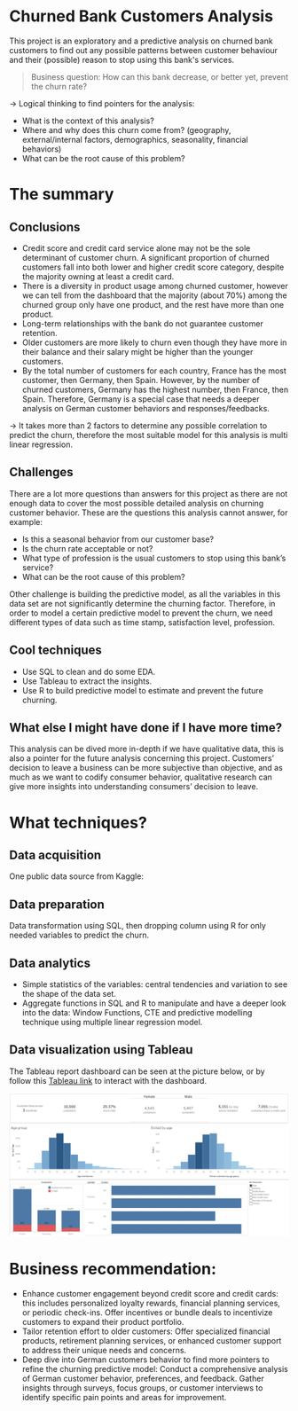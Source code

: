 # Churned Bank Customers Analysis
This project is an exploratory and a predictive analysis on churned bank customers to find out any possible patterns between customer behaviour and their (possible) reason to stop using this bank's services.

> Business question: How can this bank decrease, or better yet, prevent the churn rate?

→ Logical thinking to find pointers for the analysis: 

- What is the context of this analysis?
- Where and why does this churn come from? (geography, external/internal factors, demographics, seasonality, financial behaviors)
- What can be the root cause of this problem?

# The summary

## Conclusions

- Credit score and credit card service alone may not be the sole determinant of customer churn. A significant proportion of churned customers fall into both lower and higher credit score category, despite the majority owning at least a credit card.
- There is a diversity in product usage among churned customer, however we can tell from the dashboard that the majority (about 70%) among the churned group only have one product, and the rest have more than one product.
- Long-term relationships with the bank do not guarantee customer retention.
- Older customers are more likely to churn even though they have more in their balance and their salary might be higher than the younger customers.
- By the total number of customers for each country, France has the most customer, then Germany, then Spain. However, by the number of churned customers, Germany has the highest number, then France, then Spain. Therefore, Germany is a special case that needs a deeper analysis on German customer behaviors and responses/feedbacks.

→ It takes more than 2 factors to determine any possible correlation to predict the churn, therefore the most suitable model for this analysis is multi linear regression.

## Challenges

There are a lot more questions than answers for this project as there are not enough data to cover the most possible detailed analysis on churning customer behavior. These are the questions this analysis cannot answer, for example:

- Is this a seasonal behavior from our customer base?
- Is the churn rate acceptable or not?
- What type of profession is the usual customers to stop using this bank’s service?
- What can be the root cause of this problem?

Other challenge is building the predictive model, as all the variables in this data set are not significantly determine the churning factor. Therefore, in order to model a certain predictive model to prevent the churn, we need different types of data such as time stamp, satisfaction level, profession. 

## Cool techniques

- Use SQL to clean and do some EDA.
- Use Tableau to extract the insights.
- Use R to build predictive model to estimate and prevent the future churning.

## What else I might have done if I have more time?

This analysis can be dived more in-depth if we have qualitative data, this is also a pointer for the future analysis concerning this project. Customers’ decision to leave a business can be more subjective than objective, and as much as we want to codify consumer behavior, qualitative research can give more insights into understanding consumers’ decision to leave.

# What techniques?

## Data acquisition
One public data source from Kaggle: <insert link to the data set here>

## Data preparation
Data transformation using SQL, then dropping column using R for only needed variables to predict the churn.

## Data analytics
- Simple statistics of the variables: central tendencies and variation to see the shape of the data set.
- Aggregate functions in SQL and R to manipulate and have a deeper look into the data: Window Functions, CTE and predictive modelling technique using multiple linear regression model.

## Data visualization using Tableau
The Tableau report dashboard can be seen at the picture below, or by follow this [Tableau link](https://public.tableau.com/views/ChurnedBankCustomersAnalysis/Dashboard1?:language=en-US&:sid=&:display_count=n&:origin=viz_share_link) to interact with the dashboard.

![Screenshot of the dashboard](https://github.com/phuongdang69/churned-bank-customer-analysis/blob/main/churned-bank-customers-analysis.png)

# Business recommendation:
- Enhance customer engagement beyond credit score and credit cards: this includes personalized loyalty rewards, financial planning services, or periodic check-ins. Offer incentives or bundle deals to incentivize customers to expand their product portfolio.
- Tailor retention effort to older customers: Offer specialized financial products, retirement planning services, or enhanced customer support to address their unique needs and concerns.
- Deep dive into German customers behavior to find more pointers to refine the churning predictive model: Conduct a comprehensive analysis of German customer behavior, preferences, and feedback. Gather insights through surveys, focus groups, or customer interviews to identify specific pain points and areas for improvement.
